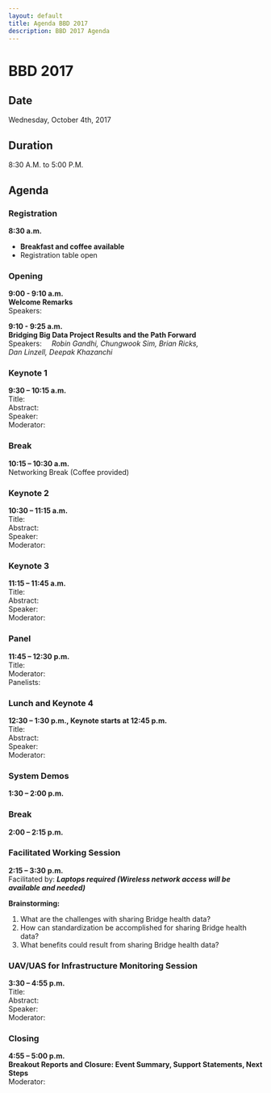 ```yaml
---
layout: default
title: Agenda BBD 2017
description: BBD 2017 Agenda
---
```


# BBD 2017

## Date
Wednesday, October 4th, 2017

## Duration  
8:30 A.M. to 5:00 P.M.

## Agenda

### Registration
**8:30 a.m.**   
- **Breakfast and coffee available**      
- Registration table open  

### Opening

**9:00 - 9:10 a.m.**             
**Welcome Remarks**  
Speakers:  

**9:10 - 9:25 a.m.**        
**Bridging Big Data Project Results and the Path Forward**  
Speakers:    
_Robin Gandhi, Chungwook Sim, Brian Ricks,  
Dan Linzell, Deepak Khazanchi_   


### Keynote 1
**9:30 – 10:15 a.m.**        
Title:   
Abstract:   
Speaker:   
Moderator:  

### Break
**10:15 – 10:30 a.m.**      
Networking Break (Coffee provided)

### Keynote 2
**10:30 – 11:15 a.m.**   
Title:   
Abstract:   
Speaker:   
Moderator:                                 

### Keynote 3
**11:15 – 11:45 a.m.**     
Title:   
Abstract:   
Speaker:   
Moderator:                                 


### Panel
**11:45 – 12:30 p.m.**     
Title:   
Moderator:      
Panelists:       

### Lunch and Keynote 4  
**12:30 – 1:30 p.m., Keynote starts at 12:45 p.m.**   
Title:   
Abstract:   
Speaker:   
Moderator:

### System Demos
**1:30 – 2:00 p.m.**   

### Break
**2:00 – 2:15 p.m.**  

### Facilitated Working Session
**2:15 – 3:30 p.m.**   
Facilitated by:
_**Laptops required (Wireless network access will be available and needed)**_  

**Brainstorming:**  
1. What are the challenges with sharing Bridge health data?  
2. How can standardization be accomplished for sharing Bridge health data?  
3. What benefits could result from sharing Bridge health data?  

### UAV/UAS for Infrastructure Monitoring Session
**3:30 – 4:55 p.m.**   
Title:   
Abstract:   
Speaker:   
Moderator:

### Closing
**4:55 – 5:00 p.m.**  
**Breakout Reports  and Closure: Event Summary, Support Statements, Next Steps**   
Moderator:
